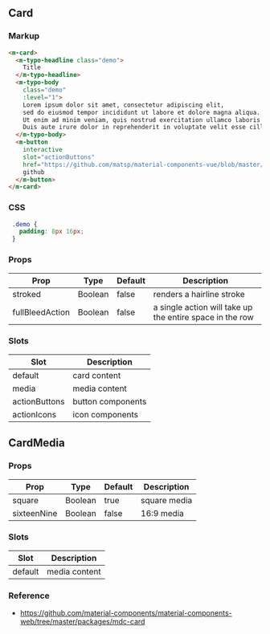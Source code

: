 ## Card

### Markup

```html
<m-card>
  <m-typo-headline class="demo">
    Title
  </m-typo-headline>
  <m-typo-body
    class="demo"
    :level="1">
    Lorem ipsum dolor sit amet, consectetur adipiscing elit,
    sed do eiusmod tempor incididunt ut labore et dolore magna aliqua.
    Ut enim ad minim veniam, quis nostrud exercitation ullamco laboris nisi ut aliquip ex ea commodo consequat.
    Duis aute irure dolor in reprehenderit in voluptate velit esse cillum dolore eu fugiat nulla pariatur.
  </m-typo-body>
  <m-button
    interactive
    slot="actionButtons"
    href="https://github.com/matsp/material-components-vue/blob/master/components/Card">
    github
  </m-button>
</m-card>
```
### CSS

```css
 .demo {
   padding: 8px 16px;
 }
```

### Props

| Prop | Type | Default | Description |
|------|------|---------|-------------|
| stroked | Boolean | false | renders a hairline stroke |
| fullBleedAction | Boolean | false | a single action will take up the entire space in the row |

### Slots

| Slot | Description |
|------|-------------|
| default | card content |
| media | media content |
| actionButtons | button components |
| actionIcons | icon components |

## CardMedia

### Props

| Prop | Type | Default | Description |
|------|------|---------|-------------|
| square | Boolean | true | square media |
| sixteenNine | Boolean | false | 16:9 media |

### Slots

| Slot | Description |
|------|-------------|
| default | media content |

### Reference
- https://github.com/material-components/material-components-web/tree/master/packages/mdc-card
